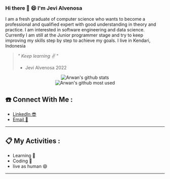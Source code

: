 ### Hi there 👋 :smile: I'm Jevi Alvenosa
<p>
  I am a fresh graduate of computer science who wants to become a professional and qualified expert with good understanding in theory and practice. I am interested in software engineering and data science. Currently I am still at the Junior programmer stage and try to keep improving my skills step by step to achieve my goals. I live in Kendari, Indonesia
</p>

> <i>" Keep learning ✌ "</i>
> - Jevi Alvenosa 2022

<div align="center">
   <img src="https://github-readme-stats.vercel.app/api?username=jevi28&show_icons=true&theme=dark" alt="Arwan's github stats"/>
</div>

<div align="center">
   <img src="https://github-readme-stats.vercel.app/api/top-langs/?username=jevi28&show_icons=true&theme=merko" alt="Arwan's github most used"/>
</div>

## ☎️ Connect With Me :

- <a href="#" target="_blank">LinkedIn 😎</a>
- <a href="mailto:jevi.alvenosa99@gmail.com">Email 📣</a>

<hr/>

## 📋 My Activities :

- Learning 🙌
- Coding 💪
- live as human 😄

<hr/>

